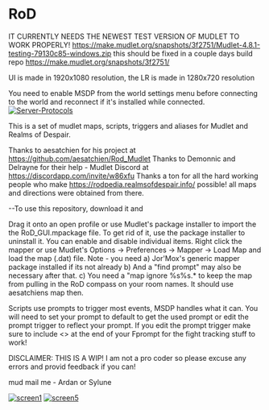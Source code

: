 # RoD
IT CURRENTLY NEEDS THE NEWEST TEST VERSION OF MUDLET TO WORK PROPERLY! 
https://make.mudlet.org/snapshots/3f2751/Mudlet-4.8.1-testing-79130c85-windows.zip
this should be fixed in a couple days
build repo https://make.mudlet.org/snapshots/3f2751/

UI is made in 1920x1080 resolution, the LR is made in 1280x720 resolution


You need to enable MSDP from the world settings menu before connecting to the world and reconnect if it's installed while connected.
<a href="https://imgbb.com/"><img src="https://i.ibb.co/dgdsbtp/Server-Protocols.png" alt="Server-Protocols" border="0"></a>

This is a set of mudlet maps, scripts, triggers and aliases for Mudlet and Realms of Despair.

Thanks to aesatchien for his project at https://github.com/aesatchien/Rod_Mudlet
Thanks to Demonnic and Delrayne for their help - Mudlet Discord at https://discordapp.com/invite/w86xfu
Thanks a ton for all the hard working people who make https://rodpedia.realmsofdespair.info/ possible! all maps and directions were obtained from there.

--To use this repository, download it and

Drag it onto an open profile or use Mudlet's package installer to import the the RoD_GUI.mpackage file. To get rid of it, use the package installer to uninstall it.
You can enable and disable individual items.
Right click the mapper or use Mudlet's Options -> Preferences -> Mapper -> Load Map and load the map (.dat) file. Note - you need
a) Jor'Mox's generic mapper package installed if its not already
b) And a "find prompt" may also be necessary after that.
c) You need a "map ignore %s%s.* to keep the map from pulling in the RoD compass on your room names. It should use aesatchiens map then.


Scripts use prompts to trigger most events, MSDP handles what it can.
You will need to set your prompt to default to get the used prompt or edit the prompt trigger to reflect your prompt.
If you edit the prompt trigger make sure to include <> at the end of your Fprompt for the fight tracking stuff to work!

DISCLAIMER: THIS IS A WIP! I am not a pro coder so please excuse any errors and provid feedback if you can!

mud mail me - Ardan or Sylune

<a href="https://ibb.co/86BFWGr"><img src="https://i.ibb.co/FgWGSc5/screen1.png" alt="screen1" border="0"></a>
<a href="https://ibb.co/ZMRgp9f"><img src="https://i.ibb.co/5RXjgZ1/screen5.png" alt="screen5" border="0"></a>
